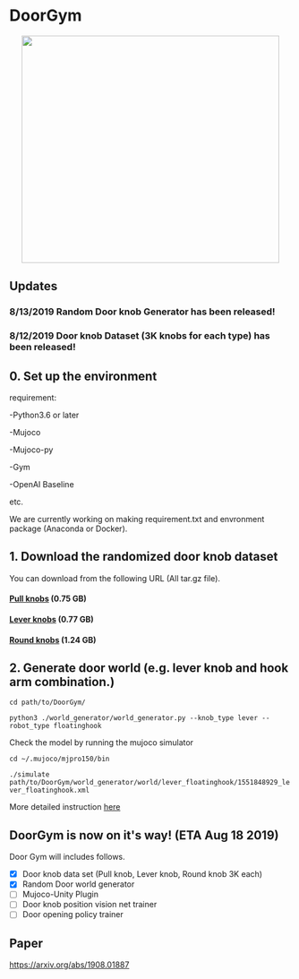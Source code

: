 # DoorGym

[doorgym_video]: ./imgs/doorgym_video.gif

<!---
<p align="center">
  ![alt text][doorgym_video]
</p>
--->

<p align="center">
  <img width="460" height="406" src="./imgs/doorgym_video.gif">
</p>

## Updates
### 8/13/2019 Random Door knob Generator has been released!
### 8/12/2019 Door knob Dataset (3K knobs for each type) has been released!

## 0. Set up the environment
requirement:

-Python3.6 or later

-Mujoco

-Mujoco-py

-Gym

-OpenAI Baseline

etc.

We are currently working on making requirement.txt and envronment package (Anaconda or Docker).

## 1. Download the randomized door knob dataset
You can download from the following URL (All tar.gz file).
#### [Pull knobs](https://github.com/PSVL/DoorGym/releases/download/v1.0/pullknobs.tar.gz) (0.75 GB)
#### [Lever knobs](https://github.com/PSVL/DoorGym/releases/download/v1.0/leverknobs.tar.gz) (0.77 GB)
#### [Round knobs](https://github.com/PSVL/DoorGym/releases/download/v1.0/roundknobs.tar.gz) (1.24 GB)

## 2. Generate door world (e.g. lever knob and hook arm combination.)
`cd path/to/DoorGym/`

`python3 ./world_generator/world_generator.py --knob_type lever --robot_type floatinghook`

Check the model by running the mujoco simulator

`cd ~/.mujoco/mjpro150/bin`

`./simulate path/to/DoorGym/world_generator/world/lever_floatinghook/1551848929_lever_floatinghook.xml`

More detailed instruction [here](./world_generator)

## DoorGym is now on it's way! (ETA Aug 18 2019)

Door Gym will includes follows.
- [x] Door knob data set (Pull knob, Lever knob, Round knob 3K each)
- [x] Random Door world generator
- [ ] Mujoco-Unity Plugin
- [ ] Door knob position vision net trainer
- [ ] Door opening policy trainer

## Paper
https://arxiv.org/abs/1908.01887
